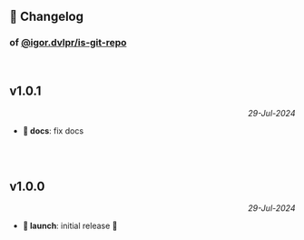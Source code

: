 ## 📒 Changelog

### of [@igor.dvlpr/is-git-repo](https://github.com/igorskyflyer/npm-is-git-repo)

<br>

## v1.0.1

<p align="right"><em>29-Jul-2024</em></p>

- **📜 docs**: fix docs

<br>
<br>

## v1.0.0

<p align="right"><em>29-Jul-2024</em></p>

- **🚀 launch**: initial release 🎉
